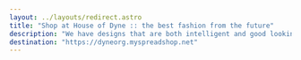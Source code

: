 ```yaml
---
layout: ../layouts/redirect.astro
title: "Shop at House of Dyne :: the best fashion from the future"
description: "We have designs that are both intelligent and good looking, easy to stick out in a crowd of geeks"
destination: "https://dyneorg.myspreadshop.net"
---
```

